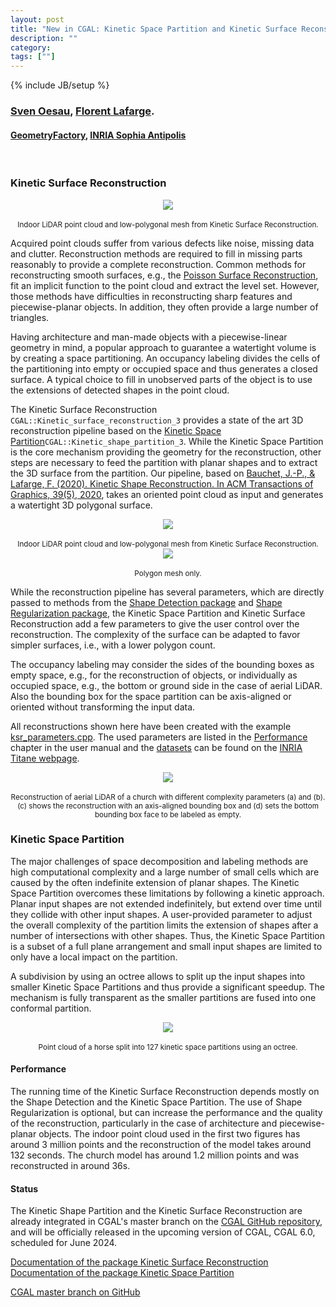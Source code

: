 ```yaml
---
layout: post
title: "New in CGAL: Kinetic Space Partition and Kinetic Surface Reconstruction"
description: ""
category:
tags: [""]
---
```

{% include JB/setup %}

<h3><a href="https://geometryfactory.com/who-we-are/">Sven Oesau</a>,
<a href="https://www-sop.inria.fr/members/Florent.Lafarge/">Florent Lafarge</a>.
</h3>
<h4><a href="https://geometryfactory.com/">GeometryFactory</a>, <a href="https://team.inria.fr/titane/">INRIA Sophia Antipolis</a></h4>
<br>

<h3>Kinetic Surface Reconstruction</h3>

<div style="text-align:center;">
  <a href="../../../../images/KSR_meeting_room_outside.png"><img src="../../../../images/KSR_meeting_room_outside.png" style="max-width:95%"/></a><br>
  <br><small>Indoor LiDAR point cloud and low-polygonal mesh from Kinetic Surface Reconstruction.</small>
</div>

<p>Acquired point clouds suffer from various defects like noise, missing data and clutter. Reconstruction methods are required to fill in missing parts reasonably to provide a complete reconstruction. Common methods for reconstructing smooth surfaces, e.g., the <a href="https://cgal.geometryfactory.com/CGAL/doc/master/Poisson_surface_reconstruction_3/index.html">Poisson Surface Reconstruction</a>, fit an implicit function to the point cloud and extract the level set. However, those methods have difficulties in reconstructing sharp features and piecewise-planar objects. In addition, they often provide a large number of triangles.</p>
<p>Having architecture and man-made objects with a piecewise-linear geometry in mind, a popular approach to guarantee a watertight volume is by creating a space partitioning. An occupancy labeling divides the cells of the partitioning into empty or occupied space and thus generates a closed surface. A typical choice to fill in unobserved parts of the object is to use the extensions of detected shapes in the point cloud.</p>
<p>The Kinetic Surface Reconstruction <code>CGAL::Kinetic_surface_reconstruction_3</code> provides a state of the art 3D reconstruction pipeline based on the <a href="https://cgal.geometryfactory.com/CGAL/doc/master/Kinetic_space_partition/index.html">Kinetic Space Partition</a><code>CGAL::Kinetic_shape_partition_3</code>. While the Kinetic Space Partition is the core mechanism providing the geometry for the reconstruction, other steps are necessary to feed the partition with planar shapes and to extract the 3D surface from the partition. Our pipeline, based on <a href="https://inria.hal.science/hal-02924409/file/tog2020.pdf">Bauchet, J.-P., & Lafarge, F. (2020). Kinetic Shape Reconstruction. In ACM Transactions of Graphics, 39(5), 2020</a>, takes an oriented point cloud as input and generates a watertight 3D polygonal surface.</p>

<div style="text-align:center;">
  <a href="../../../../images/KSR_indoor_overlay.png"><img src="../../../../images/KSR_indoor_overlay.png" style="max-width:95%"/></a><br>
  <br><small>Indoor LiDAR point cloud and low-polygonal mesh from Kinetic Surface Reconstruction.</small>

</div><div style="text-align:center;">
  <a href="../../../../images/KSR_indoor_reconstruction.png"><img src="../../../../images/KSR_indoor_reconstruction.png" style="max-width:95%"/></a><br>
  <br><small>Polygon mesh only.</small>
</div>
<p>While the reconstruction pipeline has several parameters, which are directly passed to methods from the <a href="https://doc.cgal.org/latest/Shape_detection/index.html">Shape Detection package</a> and <a href="https://doc.cgal.org/latest/Shape_regularization/index.html">Shape Regularization package</a>, the Kinetic Space Partition and Kinetic Surface Reconstruction add a few parameters to give the user control over the reconstruction. The complexity of the surface can be adapted to favor simpler surfaces, i.e., with a lower polygon count.</p>
<p>
The occupancy labeling may consider the sides of the bounding boxes as empty space, e.g., for the reconstruction of objects, or individually as occupied space, e.g., the bottom or ground side in the case of aerial LiDAR. Also the bounding box for the space partition can be axis-aligned or oriented without transforming the input data.</p>

<p>All reconstructions shown here have been created with the example <a href="https://github.com/CGAL/cgal/blob/master/Kinetic_surface_reconstruction/examples/Kinetic_surface_reconstruction/ksr_parameters.cpp">ksr_parameters.cpp</a>. The used parameters are listed in the <a href="https://cgal.geometryfactory.com/CGAL/doc/master/Kinetic_surface_reconstruction/index.html#title9">Performance</a> chapter in the user manual and the <a href="https://files.inria.fr/titane/KSR42_dataset.zip">datasets</a> can be found on the <a href="https://team.inria.fr/titane/">INRIA Titane webpage</a>.</p>

<div style="text-align:center;">
  <a href="../../../../images/KSR_church_parameters.png"><img src="../../../../images/KSR_church_parameters.png" style="max-width:95%"/></a><br>
  <br><small>Reconstruction of aerial LiDAR of a church with different complexity parameters (a) and (b). (c) shows the reconstruction with an axis-aligned bounding box and (d) sets the bottom bounding box face to be labeled as empty.</small>
</div>

<h3>Kinetic Space Partition</h3>
<p>The major challenges of space decomposition and labeling methods are high computational complexity and a large number of small cells which are caused by the often indefinite extension of planar shapes. The Kinetic Space Partition overcomes these limitations by following a kinetic approach. Planar input shapes are not extended indefinitely, but extend over time until they collide with other input shapes. A user-provided parameter to adjust the overall complexity of the partition limits the extension of shapes after a number of intersections with other shapes. Thus, the Kinetic Space Partition is a subset of a full plane arrangement and small input shapes are limited to only have a local impact on the partition.</p>
<p>A subdivision by using an octree allows to split up the input shapes into smaller Kinetic Space Partitions and thus provide a significant speedup. The mechanism is fully transparent as the smaller partitions are fused into one conformal partition.</p>
<div style="text-align:center;">
  <a href="../../../../images/KSP_horse_octree.png"><img src="../../../../images/KSP_horse_octree.png" style="max-width:95%"/></a><br>
  <br><small>Point cloud of a horse split into 127 kinetic space partitions using an octree.</small>
</div>
<h4>Performance</h4>
<p>The running time of the Kinetic Surface Reconstruction depends mostly on the Shape Detection and the Kinetic Space Partition. The use of Shape Regularization is optional, but can increase the performance and the quality of the reconstruction, particularly in the case of architecture and piecewise-planar objects. The indoor point cloud used in the first two figures has around 3 million points and the reconstruction of the model takes around 132 seconds. The church model has around 1.2 million points and was reconstructed in around 36s.</p>
<h4>Status</h4>
<p>The Kinetic Shape Partition and the Kinetic Surface Reconstruction are already integrated in CGAL's master branch on the <a href="https://github.com/CGAL/cgal/">CGAL GitHub repository</a>, and will be officially released in the upcoming version of CGAL, CGAL 6.0, scheduled for June 2024.</p>

<i class="bi bi-book"></i>
<a href="https://cgal.geometryfactory.com/CGAL/doc/master/Kinetic_surface_reconstruction/index.html">Documentation of the package Kinetic Surface Reconstruction</a><br>
<a href="https://cgal.geometryfactory.com/CGAL/doc/master/Kinetic_space_partition/index.html">Documentation of the package Kinetic Space Partition</a> <br>

<i class="bi bi-arrow-down-circle"></i>
<a href="https://github.com/CGAL/cgal/tree/master">CGAL master branch on GitHub</a>
